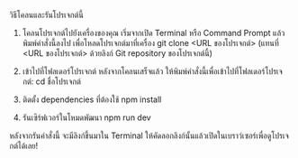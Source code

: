 วิธีโคลนและรันโปรเจกต์นี้
1. โคลนโปรเจกต์ไปยังเครื่องของคุณ
เริ่มจากเปิด Terminal หรือ Command Prompt แล้วพิมพ์คำสั่งนี้ลงไป เพื่อโหลดโปรเจกต์มาที่เครื่อง
git clone <URL ของโปรเจกต์>
(แทนที่ <URL ของโปรเจกต์> ด้วยลิงก์ Git repository ของโปรเจกต์นี้)

2. เข้าไปที่โฟลเดอร์โปรเจกต์
หลังจากโคลนเสร็จแล้ว ให้พิมพ์คำสั่งนี้เพื่อเข้าไปที่โฟลเดอร์โปรเจกต์:
cd ชื่อโปรเจกต์

3. ติดตั้ง dependencies ที่ต้องใช้
npm install

4. รันเซิร์ฟเวอร์ในโหมดพัฒนา
npm run dev

หลังจากรันคำสั่งนี้ จะมีลิงก์ขึ้นมาใน Terminal ให้คัดลอกลิงก์นั้นแล้วเปิดในเบราว์เซอร์เพื่อดูโปรเจกต์ได้เลย!

